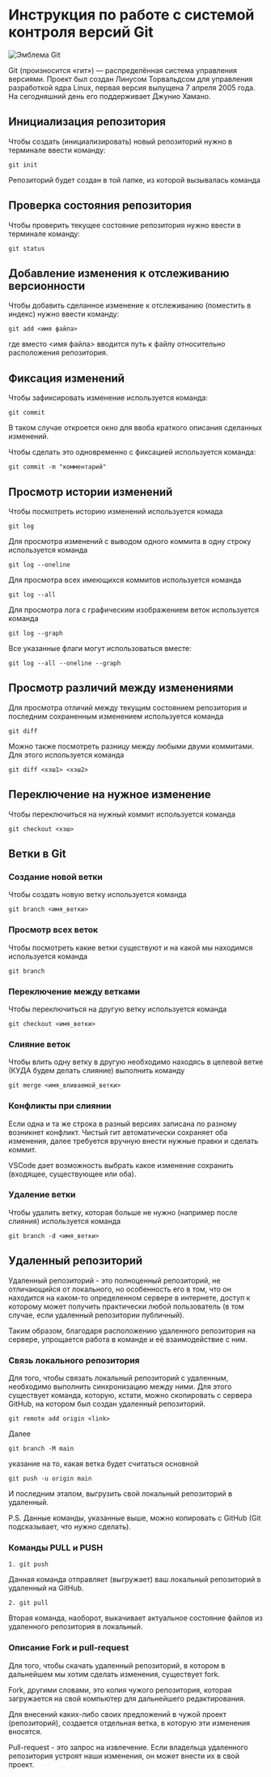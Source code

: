 # **Инструкция по работе с системой контроля версий Git**

![Эмблема Git](git.jpg)

Git (произносится «гит») — распределённая система управления версиями. Проект был создан Линусом Торвальдсом для управления разработкой ядра Linux, первая версия выпущена 7 апреля 2005 года. На сегодняшний день его поддерживает Джунио Хамано.

## Инициализация репозитория

Чтобы создать (инициализировать) новый репозиторий нужно в терминале ввести команду:

    git init

Репозиторий будет создан в той папке, из которой вызывалась команда

## Проверка состояния репозитория

Чтобы проверить текущее состояние репозитория нужно ввести в терминале команду:

    git status

## Добавление изменения к отслеживанию версионности

Чтобы добавить сделанное изменение к отслеживанию (поместить в индекс) нужно ввести команду:

    git add <имя файла>

где вместо <имя файла> вводится путь к файлу относительно расположения репозитория.

## Фиксация изменений

Чтобы зафиксировать изменение используется команда:

    git commit

В таком случае откроется окно для ввоба краткого описания сделанных изменений.

Чтобы сделать это одновременно с фиксацией используется команда:

    git commit -m "комментарий"

## Просмотр истории изменений

Чтобы посмотреть историю изменений используется комада

    git log

Для просмотра изменений с выводом одного коммита в одну строку используется команда

    git log --oneline

Для просмотра всех имеющихся коммитов используется команда

    git log --all

Для просмотра лога с графическим изображением веток используется команда

    git log --graph

Все указанные флаги могут использоваться вместе:

    git log --all --oneline --graph

## Просмотр различий между изменениями

Для просмотра отличий между текущим состоянием репозитория и последним сохраненным изменением используется команда

    git diff

Можно также посмотреть разницу между любыми двуми коммитами. Для этого используется команда

    git diff <хэш1> <хэш2>

## Переключение на нужное изменение

Чтобы переключиться на нужный коммит используется команда

    git checkout <хэш>

## Ветки в Git

### Создание новой ветки

Чтобы создать новую ветку используется команда

    git branch <имя_ветки>

### Просмотр всех веток

Чтобы посмотреть какие ветки существуют и на какой мы находимся используется команда

    git branch

### Переключение между ветками

Чтобы переключиться на другую ветку используется команда

    git checkout <имя_ветки>

### Слияние веток

Чтобы влить одну ветку в другую необходимо находясь в целевой ветке (КУДА будем делать слияние) выполнить команду

    git merge <имя_вливаемой_ветки>

### Конфликты при слиянии

Если одна и та же строка в разный версиях записана по разному возникнет конфликт.
Чистый гит автоматически сохраняет оба изменения, далее требуется вручную внести нужные правки и сделать коммит.

VSСode дает возможность выбрать какое изменение сохранить (входящее, существующее или оба).

### Удаление ветки

Чтобы удалить ветку, которая больше не нужно (например после слияния) используется команда

    git branch -d <имя_ветки>

## Удаленный репозиторий

Удаленный репозиторий - это полноценный репозиторий, не отличающийся от локального, но особенность его в том, что он находится на каком-то определенном сервере в интернете, доступ к которому может получить практически любой пользователь (в том случае, если удаленный репозитории публичный).

Таким образом, благодаря расположению удаленного репозитория на сервере, упрощается работа в команде и её взаимодействие с ним.

### Связь локального репозитория

Для того, чтобы связать локальный репозиторий с удаленным, необходимо выполнить синхронизацию между ними. Для этого существует команда, которую, кстати, можно скопировать с сервера GitHub, на котором был создан удаленный репозиторий.

    git remote add origin <link>

Далее 

    git branch -M main

указание на то, какая ветка будет считаться основной

    git push -u origin main

И последним этапом, выгрузить свой локальный репозиторий в удаленный.

P.S. Данные команды, указанные выше, можно копировать с GitHub (Git подсказывает, что нужно сделать).

### Команды PULL и PUSH

    1. git push

Данная команда отправляет (выгружает) ваш локальный репозиторий в удаленный на GitHub.

    2. git pull

Вторая команда, наоборот, выкачивает актуальное состояние файлов из удаленного репозитория в локальный.

### Описание Fork и pull-request

Для того, чтобы скачать удаленный репозиторий, в котором в дальнейшем мы хотим сделать изменения, существует fork.

Fork, другими словами, это копия чужого репозитория, которая загружается на свой компьютер для дальнейшего редактирования.

Для внесений каких-либо своих предложений в чужой проект (репозиторий), создается отдельная ветка, в которую эти изменения вносятся.

Pull-request - это запрос на извлечение. 
Если владельца удаленного репозитория устроят наши изменения, он может внести их в свой проект.
